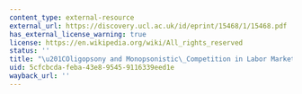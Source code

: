 ```yaml
---
content_type: external-resource
external_url: https://discovery.ucl.ac.uk/id/eprint/15468/1/15468.pdf
has_external_license_warning: true
license: https://en.wikipedia.org/wiki/All_rights_reserved
status: ''
title: "\u201COligopsony and Monopsonistic\_Competition in Labor Markets.\u201D (PDF)"
uid: 5cfcbcda-feba-43e8-9545-9116339eed1e
wayback_url: ''
---
```

